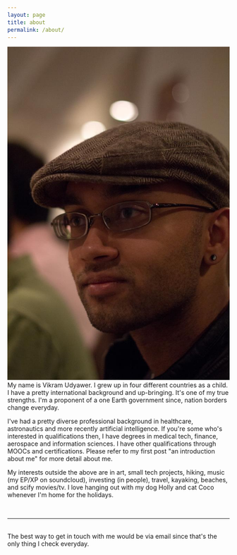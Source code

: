 ```yaml
---
layout: page
title: about
permalink: /about/
---
```


<img class="col one right" src="/img/profpic.jpg">

<br/>
My name is Vikram Udyawer. I grew up in four different countries as a child. I have a pretty international background and up-bringing. It's one of my true strengths. I'm a proponent of a one Earth government since, nation borders change everyday.

I've had a pretty diverse professional background in healthcare, astronautics and more recently artificial intelligence. If you're some who's interested in qualifications then, I have degrees in medical tech, finance, aerospace and information sciences. I have other qualifications through MOOCs and certifications. Please refer to my first post "an introduction about me" for more detail about me.

My interests outside the above are in art, small tech projects, hiking, music (my EP/XP on soundcloud), investing (in people), travel, kayaking, beaches, and scify movies/tv. I love hanging out with my dog Holly and cat Coco whenever I'm home for the holidays.


<br/>
<hr/>
<br/>
<span class="contacticon center">
	<a href="mailto:vickudyawer@hotmail.com"><i class="fa fa-envelope-square"></i></a>
	<a href="https://github.com/witwiki" target="_blank"><i class="fa fa-github-square"></i></a>
	<a href="https://angel.co/witwiki" target="_blank"><i class="fa fa-angellist"></i></a>
	<a href="http://earoshthime.tumblr.com/" target="_blank"><i class="fa fa-tumblr-square"></i></a>
	<a href="https://soundcloud.com/witwiki3" target="_blank"><i class="fa fa-soundcloud"></i></a>
	<a href="https://medium.com/my-soul" target="_blank"><i class="fa fa-medium"></i></a>
	<a href="https://twitter.com/vikudyawer" target="_blank"><i class="fa fa-twitter-square"></i></a>
	<a href="#" target="_blank"><i class="fa fa-btc"></i></a>
</span>

<div class="col three caption">
	The best way to get in touch with me would be via email since that's the only thing I check everyday.
</div>

